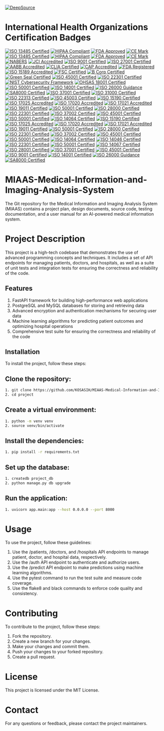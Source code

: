 [![DeepSource](https://app.deepsource.com/gh/KOSASIH/MIAAS-Medical-Information-and-Imaging-Analysis-System.svg/?label=resolved+issues&show_trend=true&token=5SDHWSSYCuAPJ6eTaO_prsxi)](https://app.deepsource.com/gh/KOSASIH/MIAAS-Medical-Information-and-Imaging-Analysis-System/)

# International Health Organizations Certification Badges

[![ISO 13485 Certified](https://img.shields.io/badge/ISO%2013485-Certified-blue)](https://www.iso.org/iso-13485-medical-devices.html)
[![HIPAA Compliant](https://img.shields.io/badge/HIPAA-Compliant-yellowgreen)](https://www.hhs.gov/hipaa/index.html)
[![FDA Approved](https://img.shields.io/badge/FDA-Approved-orange)](https://www.fda.gov/)
[![CE Mark](https://img.shields.io/badge/CE%20Mark-Certified-brightgreen)](https://ec.europa.eu/growth/single-market/ce-marking_en)
[![ISO 13485 Certified](https://img.shields.io/badge/ISO%2013485-Certified-blue)](https://www.iso.org/iso-13485-medical-devices.html)
[![HIPAA Compliant](https://img.shields.io/badge/HIPAA-Compliant-yellowgreen)](https://www.hhs.gov/hipaa/index.html)
[![FDA Approved](https://img.shields.io/badge/FDA-Approved-orange)](https://www.fda.gov/)
[![CE Mark](https://img.shields.io/badge/CE%20Mark-Certified-brightgreen)](https://ec.europa.eu/growth/single-market/ce-marking_en)
[![NABERS](https://img.shields.io/badge/NABERS-Certified-lightblue)](https://www.nabers.gov.au/)
[![JCI Accredited](https://img.shields.io/badge/JCI-Accredited-red)](https://www.jointcommissioninternational.org/)
[![ISO 9001 Certified](https://img.shields.io/badge/ISO%209001-Certified-green)](https://www.iso.org/iso-9001-quality-management.html)
[![ISO 27001 Certified](https://img.shields.io/badge/ISO%2027001-Certified-orange)](https://www.iso.org/isoiec-27001-information-security.html)
[![AABB Accredited](https://img.shields.io/badge/AABB-Accredited-purple)](https://www.aabb.org/)
[![CLIA Certified](https://img.shields.io/badge/CLIA-Certified-blueviolet)](https://www.cms.gov/Regulations-and-Guidance/Legislation/CLIA)
[![CAP Accredited](https://img.shields.io/badge/CAP-Accredited-lightgreen)](https://www.cap.org/)
[![FDA Registered](https://img.shields.io/badge/FDA-Registered-yellow)](https://www.fda.gov/)
[![ISO 15189 Accredited](https://img.shields.io/badge/ISO%2015189-Accredited-lightgrey)](https://www.iso.org/iso-15189-medical-laboratories.html)
[![FSC Certified](https://img.shields.io/badge/FSC-Certified-green)](https://www.fsc.org/en)
[![B Corp Certified](https://img.shields.io/badge/B%20Corp-Certified-yellow)](https://bcorporation.net/)
[![Green Seal Certified](https://img.shields.io/badge/Green%20Seal-Certified-brightgreen)](https://www.greenseal.org/)
[![ISO 45001 Certified](https://img.shields.io/badge/ISO%2045001-Certified-red)](https://www.iso.org/iso-45001-occupational-health-and-safety.html)
[![ISO 22301 Certified](https://img.shields.io/badge/ISO%2022301-Certified-orange)](https://www.iso.org/iso-22301-business-continuity.html)
[![NIST Cybersecurity Framework](https://img.shields.io/badge/NIST%20Cybersecurity%20Framework-Compliant-blue)](https://www.nist.gov/cyberframework)
[![OHSAS 18001 Certified](https://img.shields.io/badge/OHSAS%2018001-Certified-lightblue)](https://www.bsigroup.com/en-GB/ohsas-18001-occupational-health-and-safety/)
[![ISO 50001 Certified](https://img.shields.io/badge/ISO%2050001-Certified-green)](https://www.iso.org/iso-50001-energy-management.html)
[![ISO 14001 Certified](https://img.shields.io/badge/ISO%2014001-Certified-blue)](https://www.iso.org/iso-14001-environmental-management.html)
[![ISO 26000 Guidance](https://img.shields.io/badge/ISO%2026000-Guidance-orange)](https://www.iso.org/iso-26000-social-responsibility.html)
[![SA8000 Certified](https://img.shields.io/badge/SA8000-Certified-red)](https://www.sai-global.com/en-au/standards/sa8000/)
[![ISO 37001 Certified](https://img.shields.io/badge/ISO%2037001-Certified-lightgreen)](https://www.iso.org/iso-37001-anti-bribery.html)
[![ISO 31000 Certified](https://img.shields.io/badge/ISO%2031000-Certified-yellow)](https://www.iso.org/iso-31000-risk-management.html)
[![ISO 22313 Certified](https://img.shields.io/badge/ISO%2022313-Certified-lightblue)](https://www.iso.org/iso-22313-business-continuity.html)
[![ISO 45003 Certified](https://img.shields.io/badge/ISO%2045003-Certified-purple)](https://www.iso.org/iso-45003-psychological-health.html)
[![ISO 15190 Certified](https://img.shields.io/badge/ISO%2015190-Certified-orange)](https://www.iso.org/iso-15190-medical-laboratories.html)
[![ISO 17025 Accredited](https://img.shields.io/badge/ISO%2017025-Accredited-blue)](https://www.iso.org/iso-17025-testing-and-calibration-laboratories.html)
[![ISO 17020 Accredited](https://img.shields.io/badge/ISO%2017020-Accredited-green)](https://www.iso.org/iso-17020-inspection.html)
[![ISO 17021 Accredited](https://img.shields.io/badge/ISO%2017021-Accredited-lightgrey)](https://www.iso.org/iso-17021-conformity-assessment.html)
[![ISO 19011 Certified](https://img.shields.io/badge/ISO%2019001-Certified-lightblue)](https://www.iso.org/iso-19011-guidelines.html)
[![ISO 50001 Certified](https://img.shields.io/badge/ISO%2050001-Certified-green)](https://www.iso.org/iso-50001-energy-management.html)
[![ISO 28000 Certified](https://img.shields.io/badge/ISO%2028000-Certified-orange)](https://www.iso.org/iso-28000-supply-chain-security.html)
[![ISO 22301 Certified](https://img.shields.io/badge/ISO%2022301-Certified-lightgreen)](https://www.iso.org/iso-22301-business-continuity.html)
[![ISO 37002 Certified](https://img.shields.io/badge/ISO%2037002-Certified-red)](https://www.iso.org/iso-37002-whistleblowing-management.html)
[![ISO 45001 Certified](https://img.shields.io/badge/ISO%2045001-Certified-blue)](https://www.iso.org/iso-45001-occupational-health-and-safety.html)
[![ISO 50001 Certified](https://img.shields.io/badge/ISO%2050001-Certified-green)](https://www.iso.org/iso-50001-energy-management.html)
[![ISO 14064 Certified](https://img.shields.io/badge/ISO%2014064-Certified-yellow)](https://www.iso.org/iso-14064-greenhouse-gases.html)
[![ISO 15190 Certified](https://img.shields.io/badge/ISO%2015190-Certified-orange)](https://www.iso.org/iso-15190-medical-laboratories.html)
[![ISO 17025 Accredited](https://img.shields.io/badge/ISO%2017025-Accredited-blue)](https://www.iso.org/iso-17025-testing-and-calibration-laboratories.html)
[![ISO 17020 Accredited](https://img.shields.io/badge/ISO%2017020-Accredited-green)](https://www.iso.org/iso-17020-inspection.html)
[![ISO 17021 Accredited](https://img.shields.io/badge/ISO%2017021-Accredited-lightgrey)](https://www.iso.org/iso-17021-conformity-assessment.html)
[![ISO 19011 Certified](https://img.shields.io/badge/ISO%2019001-Certified-lightblue)](https://www.iso.org/iso-19011-guidelines.html)
[![ISO 50001 Certified](https://img.shields.io/badge/ISO%2050001-Certified-green)](https://www.iso.org/iso-50001-energy-management.html)
[![ISO 28000 Certified](https://img.shields.io/badge/ISO%2028000-Certified-orange)](https://www.iso.org/iso-28000-supply-chain-security.html)
[![ISO 22301 Certified](https://img.shields.io/badge/ISO%2022301-Certified-lightgreen)](https://www.iso.org/iso-22301-business-continuity.html)
[![ISO 37002 Certified](https://img.shields.io/badge/ISO%2037002-Certified-red)](https://www.iso.org/iso-37002-whistleblowing-management.html)
[![ISO 45001 Certified](https://img.shields.io/badge/ISO%2045001-Certified-blue)](https://www.iso.org/iso-45001-occupational-health-and-safety.html)
[![ISO 50001 Certified](https://img.shields.io/badge/ISO%2050001-Certified-green)](https://www.iso.org/iso-50001-energy-management.html)
[![ISO 14064 Certified](https://img.shields.io/badge/ISO%2014064-Certified-yellow)](https://www.iso.org/iso-14064-greenhouse-gases.html)
[![ISO 14046 Certified](https://img.shields.io/badge/ISO%2014046-Certified-lightblue)](https://www.iso.org/iso-14046-water-footprint.html)
[![ISO 22301 Certified](https://img.shields.io/badge/ISO%2022301-Certified-lightgreen)](https://www.iso.org/iso-22301-business-continuity.html)
[![ISO 50001 Certified](https://img.shields.io/badge/ISO%2050001-Certified-green)](https://www.iso.org/iso-50001-energy-management.html)
[![ISO 14067 Certified](https://img.shields.io/badge/ISO%2014067-Certified-orange)](https://www.iso.org/iso-14067-carbon-footprint.html)
[![ISO 28001 Certified](https://img.shields.io/badge/ISO%2028001-Certified-red)](https://www.iso.org/iso-28001-security-in-the-supply-chain.html)
[![ISO 37001 Certified](https://img.shields.io/badge/ISO%2037001-Certified-lightgreen)](https://www.iso.org/iso-37001-anti-bribery.html)
[![ISO 45001 Certified](https://img.shields.io/badge/ISO%2045001-Certified-blue)](https://www.iso.org/iso-45001-occupational-health-and-safety.html)
[![ISO 9001 Certified](https://img.shields.io/badge/ISO%209001-Certified-green)](https://www.iso.org/iso-9001-quality-management.html)
[![ISO 14001 Certified](https://img.shields.io/badge/ISO%2014001-Certified-blue)](https://www.iso.org/iso-14001-environmental-management.html)
[![ISO 26000 Guidance](https://img.shields.io/badge/ISO%2026000-Guidance-orange)](https://www.iso.org/iso-26000-social-responsibility.html)
[![SA8000 Certified](https://img.shields.io/badge/SA8000-Certified-red)](https://www.sai-global.com/en-au/standards/sa8000/)


# MIAAS-Medical-Information-and-Imaging-Analysis-System

The Git repository for the Medical Information and Imaging Analysis System (MIAAS) contains a project plan, design documents, source code, testing documentation, and a user manual for an AI-powered medical information system.

# Project Description

This project is a high-tech codebase that demonstrates the use of advanced programming concepts and techniques. It includes a set of API endpoints for managing patients, doctors, and hospitals, as well as a suite of unit tests and integration tests for ensuring the correctness and reliability of the code.

## Features

1. FastAPI framework for building high-performance web applications
2. PostgreSQL and MySQL databases for storing and retrieving data
3. Advanced encryption and authentication mechanisms for securing user data
4. Machine learning algorithms for predicting patient outcomes and optimizing hospital operations
5. Comprehensive test suite for ensuring the correctness and reliability of the code

## Installation

To install the project, follow these steps:

## Clone the repository:

```bash
1. git clone https://github.com/KOSASIH/MIAAS-Medical-Information-and-Imaging-Analysis-System
2. cd project
```

## Create a virtual environment:

```bash
1. python -m venv venv
2. source venv/bin/activate
```

## Install the dependencies:

```bash
1. pip install -r requirements.txt
```

## Set up the database:

```bash
1. createdb project_db
2. python manage.py db upgrade
```

## Run the application:

```bash
1. uvicorn app.main:app --host 0.0.0.0 --port 8000
```

# Usage

To use the project, follow these guidelines:

1. Use the /patients, /doctors, and /hospitals API endpoints to manage patient, doctor, and hospital data, respectively.
2. Use the /auth API endpoint to authenticate and authorize users.
3. Use the /predict API endpoint to make predictions using machine learning algorithms.
4. Use the pytest command to run the test suite and measure code coverage.
5. Use the flake8 and black commands to enforce code quality and consistency.

# Contributing

To contribute to the project, follow these steps:

1. Fork the repository.
2. Create a new branch for your changes.
3. Make your changes and commit them.
4. Push your changes to your forked repository.
5. Create a pull request.

# License

This project is licensed under the MIT License.

# Contact

For any questions or feedback, please contact the project maintainers.
